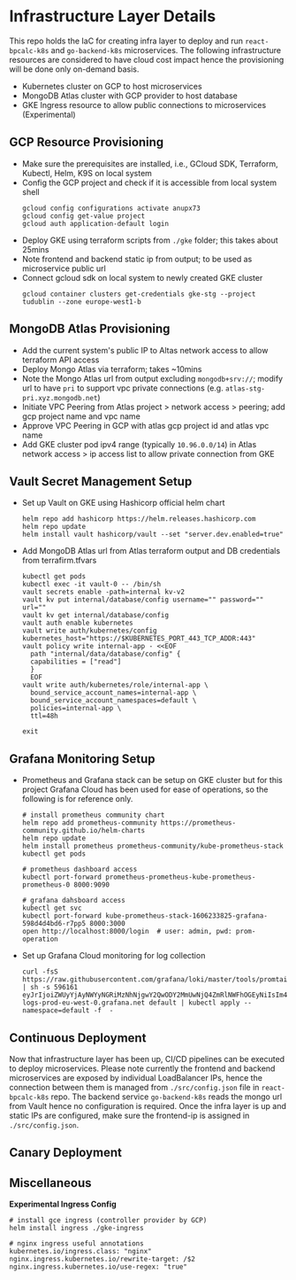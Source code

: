 # Infrastructure Layer Details

This repo holds the IaC for creating infra layer to deploy and run `react-bpcalc-k8s` and `go-backend-k8s` microservices. The following infrastructure resources are considered to have cloud cost impact hence the provisioning will be done only on-demand basis.

- Kubernetes cluster on GCP to host microservices
- MongoDB Atlas cluster with GCP provider to host database
- GKE Ingress resource to allow public connections to microservices (Experimental)


## GCP Resource Provisioning

- Make sure the prerequisites are installed, i.e., GCloud SDK, Terraform, Kubectl, Helm, K9S on local system
- Config the GCP project and check if it is accessible from local system shell
  ```
  gcloud config configurations activate anupx73
  gcloud config get-value project
  gcloud auth application-default login
  ```
- Deploy GKE using terraform scripts from `./gke` folder; this takes about 25mins
- Note frontend and backend static ip from output; to be used as microservice public url
- Connect gcloud sdk on local system to newly created GKE cluster 
  ```
  gcloud container clusters get-credentials gke-stg --project tudublin --zone europe-west1-b
  ```

## MongoDB Atlas Provisioning
- Add the current system's public IP to Altas network access to allow terraform API access
- Deploy Mongo Atlas via terraform; takes ~10mins
- Note the Mongo Atlas url from output excluding `mongodb+srv://`; modify url to have `pri` to support vpc private connections (e.g. `atlas-stg-pri.xyz.mongodb.net`)
- Initiate VPC Peering from Atlas project > network access > peering; add gcp project name and vpc name
- Approve VPC Peering in GCP with atlas gcp project id and atlas vpc name
- Add GKE cluster pod ipv4 range (typically `10.96.0.0/14`) in Atlas network access > ip access list to allow private connection from GKE

## Vault Secret Management Setup
- Set up Vault on GKE using Hashicorp official helm chart
  ``` 
  helm repo add hashicorp https://helm.releases.hashicorp.com
  helm repo update
  helm install vault hashicorp/vault --set "server.dev.enabled=true"
  ```

- Add MongoDB Atlas url from Atlas terraform output and DB credentials from terrafirm.tfvars
  ```
  kubectl get pods
  kubectl exec -it vault-0 -- /bin/sh
  vault secrets enable -path=internal kv-v2
  vault kv put internal/database/config username="" password="" url=""
  vault kv get internal/database/config
  vault auth enable kubernetes
  vault write auth/kubernetes/config kubernetes_host="https://$KUBERNETES_PORT_443_TCP_ADDR:443"
  vault policy write internal-app - <<EOF
    path "internal/data/database/config" {
    capabilities = ["read"]
    }
    EOF
  vault write auth/kubernetes/role/internal-app \
    bound_service_account_names=internal-app \
    bound_service_account_namespaces=default \
    policies=internal-app \
    ttl=48h

  exit
  ```

## Grafana Monitoring Setup
- Prometheus and Grafana stack can be setup on GKE cluster but for this project Grafana Cloud has been used for ease of operations, so the following is for reference only.
  ```
  # install prometheus community chart
  helm repo add prometheus-community https://prometheus-community.github.io/helm-charts
  helm repo update
  helm install prometheus prometheus-community/kube-prometheus-stack
  kubectl get pods

  # prometheus dashboard access
  kubectl port-forward prometheus-prometheus-kube-prometheus-prometheus-0 8000:9090

  # grafana dahsboard access
  kubectl get svc
  kubectl port-forward kube-prometheus-stack-1606233825-grafana-598d4d4bd6-r7pp5 8000:3000
  open http://localhost:8000/login  # user: admin, pwd: prom-operation
  ```
- Set up Grafana Cloud monitoring for log collection
  ```
  curl -fsS https://raw.githubusercontent.com/grafana/loki/master/tools/promtail.sh | sh -s 596161 eyJrIjoiZWUyYjAyNWYyNGRiMzNhNjgwY2QwODY2MmUwNjQ4ZmRlNWFhOGEyNiIsIm4iOiJna2UgYWNjZXNzIiwiaWQiOjg1NTYwOH0= logs-prod-eu-west-0.grafana.net default | kubectl apply --namespace=default -f  -
  ```

## Continuous Deployment

Now that infrastructure layer has been up, CI/CD pipelines can be executed to deploy microservices. Please note currently the frontend and backend microservices are exposed by individual LoadBalancer IPs, hence the connection between them is managed from `./src/config.json` file in `react-bpcalc-k8s` repo. The backend service `go-backend-k8s` reads the mongo url from Vault hence no configuration is required. Once the infra layer is up and static IPs are configured, make sure the frontend-ip is assigned in `./src/config.json`.

## Canary Deployment



## Miscellaneous 
**Experimental Ingress Config**
  ```
  # install gce ingress (controller provider by GCP) 
  helm install ingress ./gke-ingress

  # nginx ingress useful annotations
  kubernetes.io/ingress.class: "nginx"
  nginx.ingress.kubernetes.io/rewrite-target: /$2
  nginx.ingress.kubernetes.io/use-regex: "true"  
  ```
